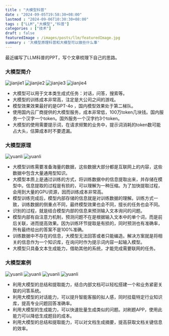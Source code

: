 ```yaml
---
title : "大模型科普"
date : "2024-09-05T19:58:30+08:00" 
lastmod : "2024-09-06T10:30:30+08:00" 
tags : ["LLM","大模型","科普"] 
categories : ["技术"]
draft : false
featuredImage : /images/posts/llm/featuredImage.jpg
summary : '大模型原理科普和大模型可以做些什么事'
---
```


最近编写了LLM科普的PPT，写个文章梳理下自己的思路。

### 大模型简介

![jianjie1](/images/posts/llm/1.png)
![jianjie2](/images/posts/llm/2.png)
![jianjie3](/images/posts/llm/3.png)
![jianjie4](/images/posts/llm/4.png)

- 大模型可以用于文本类生成式任务：对话，问答，搜索等。
- 大模型的训练成本非常高，注定是大公司之间的游戏。
- 模型效果效果最好的是GPT-4o ，国内模型效果处于第二梯队。
- 使用国内云厂商提供的大模型服务，成本非常低，100万token几块钱。国内服务一个汉字一个token。国外服务一个汉字约3个token。
- 大模型的使用需要提示词，在请求频繁的业务中，提示词消耗的token数可能占大头，估算成本时不要遗漏。

### 大模型原理

![yuanli](/images/posts/llm/5.png)
![yuanli](/images/posts/llm/6.png)

- 大模型训练需要准备海量的数据，这些数据大部分都是互联网上的内容，这些数据中包含大量通用型知识。
- 大模型本质上是通过训练的方式，将训练数据中的信息提取出来，并存储在模型中。信息提取的过程是有损的，可以理解为一种压缩。为了加快提取过程，会用到大量的GPU资源，因而训练成本非常高。
- 模型训练完成后，模型内部存储的信息就是对训练数据的理解。训练方式一致，训练数据的侧重点不同，最终模型效果也会不同，擅长的任务也会不同。
- 识别的过程，就是结合模型内部的信息来预测输入文本询问的问题。
- 模型内部有自注意力机制，预测问题不在是根据输入文本中的单个词，而是前后关联，进而提高效果。因为训练环节提取是有损的，同时预测也有准确率，所有最终给出的答案不是100%准确。
- 训练数据中不存在的信息，大模型无法回答或者只能编造。解决方案就是将相关的信息作为一个知识库，在询问时作为提示词内容一起输入模型。
- 大模型只具备文本生成能力，借助其他的系统，才能完成需要联网的任务。

### 大模型案例

![yuanli](/images/posts/llm/7.png)
![yuanli](/images/posts/llm/8.png)
![yuanli](/images/posts/llm/9.png)
![yuanli](/images/posts/llm/10.png)

- 利用大模型的总结和提取能力，结合内部文档可以轻松搭建一个和业务紧密关联的问答系统。
- 利用大模型的对话能力，可以提升智能客服的拟人感，同时挂载特定行业知识库，提高专业问题回答准确率。
- 利用大模型的生成能力，可以快速批量生成类似的问题。对刷题APP，使用此能力可以降低生成题目的成本。
- 利用大模型的总结和提取能力，可以对文档生成摘要，提高获取文档关键信息的效率。
